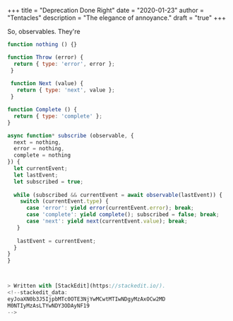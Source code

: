 +++
title = "Deprecation Done Right"
date = "2020-01-23"
author = "Tentacles"
description = "The elegance of annoyance."
draft = "true"
+++

So, observables. They're

```js
function nothing () {}

function Throw (error) {
  return { type: 'error', error };
 }
 
 function Next (value) {
   return { type: 'next', value };
 }

function Complete () {
  return { type: 'complete' };
}

async function* subscribe (observable, { 
  next = nothing,
  error = nothing,
  complete = nothing
}) {
  let currentEvent;
  let lastEvent;
  let subscribed = true;
  
  while (subscribed && currentEvent = await observable(lastEvent)) {
    switch (currentEvent.type) {
      case 'error': yield error(currentEvent.error); break;
      case 'complete': yield complete(); subscribed = false; break;
      case 'next': yield next(currentEvent.value); break;
   }
   
   lastEvent = currentEvent;
  }
}
}



> Written with [StackEdit](https://stackedit.io/).
<!--stackedit_data:
eyJoaXN0b3J5IjpbMTc0OTE3NjYwMCwtMTIwNDgyMzAxOCw2MD
M0NTIyMzAsLTYwNDY3ODAyNF19
-->